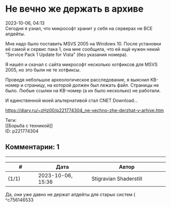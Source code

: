 Не вечно же держать в архиве
============================

  
2023-10-06, 04:13  
 Сегодня я узнал, что микрософт хранит у себя на серверах не ВСЕ апдейты.   
   
 Мне надо было поставить MSVS 2005 на Windows 10. После установки её самой и сервис пака 1, она мне сообщила, что ей ещё нужен некий "Service Pack 1 Update for Vista" (без указания номера).   
   
 Я нашёл и скачал с сайта микрософт несколько хотфиксов для MSVS 2005, но это были не те хотфиксы.   
   
 Проведя небольшое археологическое расследование, я выяснил KB-номер и страницу, на которой должен был лежать файл. Страницы не было. Любые ссылки на KB-номер (а их было несколько) не работали.   
   
 И единственной моей альтернативой стал CNET Download...   
  
<https://diary.ru/~zHz00/p221774304_ne-vechno-zhe-derzhat-v-arhive.htm>  
  
Теги:  
[[Борьба с техникой]]  
ID: p221774304  


Комментарии: 1
--------------

  


---



|         #         |              Дата              |                     Автор                     |           ID           |
| --- | --- | --- | --- |
| (1/1) | 2023-10-06, 15:36 | Stigravian Shaderstill | c756146533 |

  
 Да, они уже давно не держат апдейты для старых систем (   
 ^c756146533